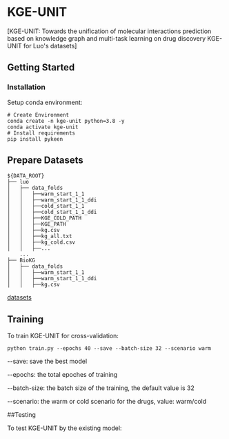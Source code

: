 # KGE-UNIT


[KGE-UNIT: Towards the unification of molecular interactions prediction based on knowledge graph and multi-task learning on drug discovery
KGE-UNIT for Luo's datasets]

## Getting Started

### Installation

Setup conda environment:
```
# Create Environment
conda create -n kge-unit python=3.8 -y
conda activate kge-unit
# Install requirements
pip install pykeen
```


## Prepare Datasets
```
${DATA_ROOT}
├── luo
│   ├── data_folds
│   │   ├──warm_start_1_1
│   │   ├──warm_start_1_1_ddi
│   │   ├──cold_start_1_1
│   │   ├──cold_start_1_1_ddi
│   │   ├──KGE_COLD_PATH
│   │   ├──KGE_PATH
│   │   ├──kg.csv
│   │   ├──kg_all.txt
│   │   ├──kg_cold.csv
│   │   ├──...
    ...
├── BioKG
│   ├── data_folds
│   │   ├──warm_start_1_1
│   │   ├──warm_start_1_1_ddi
│   │   ├──kg.csv
```
[datasets](http://www.cnblogs.com/sxdcgaq8080/p/7894828.html)
## Training
To train KGE-UNIT for cross-validation:
```
python train.py --epochs 40 --save --batch-size 32 --scenario warm
```
--save:        save the best model

--epochs:      the total epoches of training

--batch-size:  the batch size of the training, the default value is 32

--scenario:   the warm or cold scenario for the drugs, value: warm/cold

##Testing

To test KGE-UNIT by the existing model:

```

```


